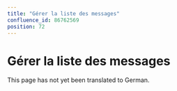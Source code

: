 ```yaml
---
title: "Gérer la liste des messages"
confluence_id: 86762569
position: 72
---
```

# Gérer la liste des messages


This page has not yet been translated to German.

